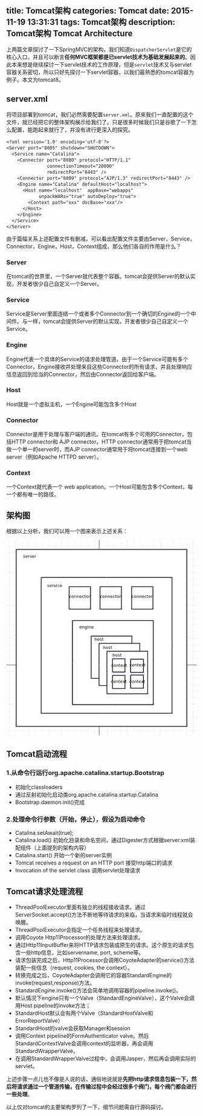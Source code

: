 title: Tomcat架构
categories: Tomcat
date: 2015-11-19 13:31:31
tags: Tomcat架构
description: Tomcat架构 Tomcat Architecture
---

上两篇文章探讨了一下SpringMVC的架构，我们知道`DispatcherServlet`是它的核心入口，并且可以断言**任何MVC框架都是已servlet技术为基础发展起来的**。因此本来想是继续探讨一下servlet技术的工作原理，但是`servlet`技术又与servlet容器关系密切，所以只好先探讨一下servlet容器，以我们最熟悉的tomcat容器为例子。本文为tomcat8。

## server.xml

将项目部署到tomcat，我们必然需要配置`server.xml`。原来我们一直配置的这个文件，就已经把它的整体架构展示给我们了。只是很多时候我们只是谷歌了一下怎么配置，能跑起来就行了，并没有进行更深入的探究。

```
<?xml version='1.0' encoding='utf-8'?>
<Server port="8005" shutdown="SHUTDOWN">
  <Service name="Catalina">
    <Connector port="8080" protocol="HTTP/1.1"
               connectionTimeout="20000"
               redirectPort="8443" />
    <Connector port="8009" protocol="AJP/1.3" redirectPort="8443" />
    <Engine name="Catalina" defaultHost="localhost">
      <Host name="localhost"  appBase="webapps"
            unpackWARs="true" autoDeploy="true">
        <Context path="xxx" docBase="xxx"/>
      </Host>
    </Engine>
  </Service>
</Server>
```

由于篇幅关系上述配置文件有删减，可以看出配置文件主要由Server，Service，Connector，Engine，Host，Context组成，那么他们各自的作用是什么？

<!-- more -->

### Server

在tomcat的世界里，一个Server就代表整个容器。tomcat会提供Server的默认实现，开发者很少自己自定义一个Server。

### Service

Service是Server里面连结一个或者多个Connector到一个确切的Engine的一个中间件。与一样，tomcat会提供Server的默认实现，开发者很少自己自定义一个Service。

### Engine

Engine代表一个具体的Service的请求处理管道。由于一个Service可能有多个Connector，Engine接收并处理来自这些Connector的所有请求，并且处理响应信息返回到恰当的Connector，然后由Connector返回给客户端。

### Host

Host就是一个虚拟主机，一个Engine可能包含多个Host

### Connector
	
Connector是用于处理与客户端的通讯。在tomcat有多个可用的Connector，包括HTTP connector和 AJP connector。HTTP connector通常用于把tomcat当做一个单一的server时，而AJP connector通常用于将tomcat连接到一个web server（例如Apache HTTPD server）。

### Context

一个Context就代表一个 web application。一个Host可能包含多个Context，每一个都有唯一的路径。

## 架构图

根据以上分析，我们可以用一个图来表示上述关系：

![Tomcat架构](https://raw.githubusercontent.com/rason/rason.github.io/master/image/tomcat.png)

## Tomcat启动流程

### 1.从命令行运行org.apache.catalina.startup.Bootstrap

- 初始化classloaders
- 通过反射初始化启动类org.apache.catalina.startup.Catalina
- Bootstrap.daemon.init()完成

### 2.处理命令行参数（开始，停止），假设为启动命令

- Catalina.setAwait(true);
- Catalina.load()	初始化目录和命名空间，通过Digester方式根据server.xml装配组件（上面提到的架构内容）
- Catalina.start()	开始一个新的server实例	        
- Tomcat receives a request on an HTTP port   接受http端口的请求
- Invocation of the servlet class   调用servlet处理请求

## Tomcat请求处理流程

- ThreadPoolExecutor里面有独立的线程接收请求。通过ServerSocket.accept()方法不断地等待请求的来临，当请求来临时线程就会唤醒。
- ThreadPoolExecutor会指定一个任务线程来处理请求。
- 调用Coyote Http11Processor的处理方法来处理请求。
- 通过Http11InputBuffer来将HTTP请求包装成原生的请求。这个原生的请求包含一些http信息，比如servername, port, scheme等。
- 请求包装完成之后，Http11Processor会调用CoyoteAdapter的service()方法装配一些信息（request, cookies, the context）。
- 转换完成之后，CoyoteAdapter会调用它的容器StandardEngine的invoke(request,response)方法。
- StandardEngine.invoke()方法会简单地调用容器的pipeline.invoke()。
- 默认情况下engine只有一个Valve（StandardEngineValve），这个Valve会调用Host pipeline的invoke方法；
- StandardHost默认会有两个Valve（StandardHostValve和ErrorReportValve）
- StandardHost的valve会获取Manager和session
- 调用Context pipeline的FormAuthenticator valve。然后StandardContextValve会调用context的监听器，再会调用StandardWrapperValve。
- 在调用StandardWrapperValve过程中，会调用Jasper，然后再会调用实际的servlet。

上述步骤一点儿也不像是人说的话，通俗地说就是**先把http请求信息包装一下，然后将请求通过一个管道传输，在传输过程中会经过很多个阀门，每个阀门都会进行一些处理**。

以上仅对tomcat的主要架构罗列了一下，细节问题需自行源码探讨。
